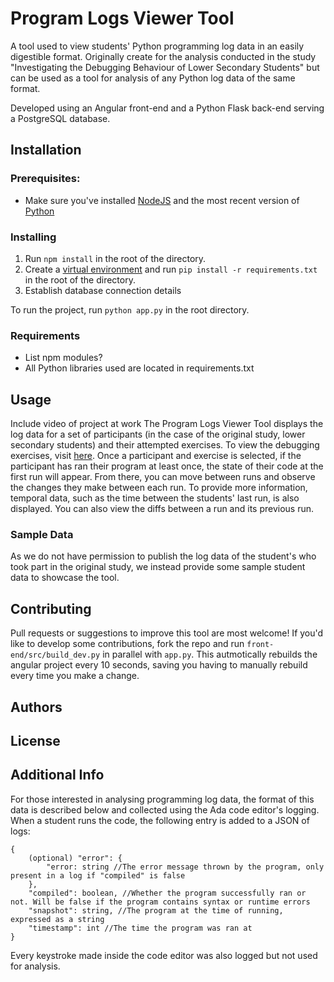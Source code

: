 # Program Logs Viewer Tool
A tool used to view students' Python programming log data in an easily digestible format. Originally create for the analysis conducted in the study "Investigating the Debugging Behaviour of Lower Secondary Students" but can be used as a tool for analysis of any Python log data of the same format.

Developed using an Angular front-end and a Python Flask back-end serving a PostgreSQL database.

## Installation

### Prerequisites:
- Make sure you've installed [NodeJS](https://nodejs.org/en) and the most recent version of [Python](https://www.python.org/downloads/)

### Installing
1. Run `npm install` in the root of the directory.
2. Create a [virtual environment](https://realpython.com/python-virtual-environments-a-primer/) and run `pip install -r requirements.txt` in the root of the directory.
3. Establish database connection details

To run the project, run `python app.py` in the root directory.

### Requirements
- List npm modules?
- All Python libraries used are located in requirements.txt

## Usage
Include video of project at work
The Program Logs Viewer Tool displays the log data for a set of participants (in the case of the original study, lower secondary students) and their attempted exercises. To view the debugging exercises, visit [here](https://github.com/LaurieGale10/debugging-behaviour-study-website). Once a participant and exercise is selected, if the participant has ran their program at least once, the state of their code at the first run will appear. From there, you can move between runs and observe the changes they make between each run. To provide more information, temporal data, such as the time between the students' last run, is also displayed. You can also view the diffs between a run and its previous run.

### Sample Data
As we do not have permission to publish the log data of the student's who took part in the original study, we instead provide some sample student data to showcase the tool.

## Contributing
Pull requests or suggestions to improve this tool are most welcome! If you'd like to develop some contributions, fork the repo and run `front-end/src/build_dev.py` in parallel with `app.py`. This autmotically rebuilds the angular project every 10 seconds, saving you having to manually rebuild every time you make a change.

## Authors

## License

## Additional Info
For those interested in analysing programming log data, the format of this data is described below and collected using the Ada code editor's logging. When a student runs the code, the following entry is added to a JSON of logs:

```
{
    (optional) "error": {
        "error: string //The error message thrown by the program, only present in a log if "compiled" is false
    },
    "compiled": boolean, //Whether the program successfully ran or not. Will be false if the program contains syntax or runtime errors
    "snapshot": string, //The program at the time of running, expressed as a string
    "timestamp": int //The time the program was ran at
}
```

Every keystroke made inside the code editor was also logged but not used for analysis.